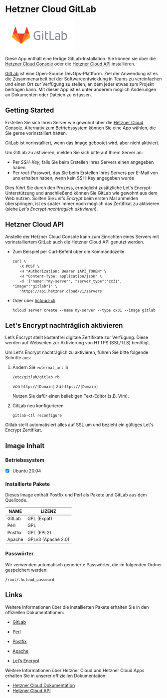 # Hetzner Cloud GitLab

<img src="images/gitlab-logo.png" height="97px">
<br>

Diese App enthält eine fertige GitLab-Installation.
Sie können sie über die [Hetzner Cloud Console](https://console.hetzner.cloud) oder die [Hetzner Cloud API](https://docs.hetzner.cloud/#servers-create-a-server) installieren.

[GitLab](https://about.gitlab.com/) ist eine Open-Source DevOps-Plattform. Ziel der Anwendung ist es die Zusammenarbeit bei der Softwareentwicklung in Teams zu vereinfachen und einen Ort zur Verfügung zu stellen, an dem jeder etwas zum Projekt beitragen kann. Mit dieser App ist es unter anderem möglich Änderungen an Dokumenten oder Dateien zu erfassen.

## Getting Started

Erstellen Sie sich Ihren Server wie gewohnt über die [Hetzner Cloud Console](https://console.hetzner.cloud). Alternativ zum Betriebssystem können Sie eine App wählen, die Sie gerne vorinstalliert hätten.

GitLab ist vorinstalliert, wenn das Image gebootet wird, aber nicht aktiviert.

Um GitLab zu aktivieren, melden Sie sich bitte auf Ihrem Server an:

- Per _SSH-Key_, falls Sie beim Erstellen Ihres Servers einen angegeben haben
- Per _root-Passwort_, das Sie beim Erstellen Ihres Servers per E-Mail von uns erhalten haben, wenn kein SSH-Key angegeben wurde

Dies führt Sie durch den Prozess, ermöglicht zusätzliche Let's Encrypt-Unterstützung und anschließend können Sie GitLab wie gewohnt aus dem Web nutzen. Sollten Sie _Let's Encrypt_ beim ersten Mal anmelden überspringen, ist es später immer noch möglich das Zertifikat zu aktivieren (siehe _Let's Encrypt nachträglich aktivieren_).

## Hetzner Cloud API

Anstelle der Hetzner Cloud Console kann zum Einrichten eines Servers mit vorinstalliertem GitLab auch die Hetzner Cloud API genutzt werden.

- Zum Beispiel per Curl-Befehl über die Kommandozeile

  ```
  curl \
     -X POST \
     -H "Authorization: Bearer $API_TOKEN" \
     -H "Content-Type: application/json" \
     -d '{"name":"my-server", "server_type":"cx31", "image":"gitlab"}' \
     'https://api.hetzner.cloud/v1/servers'
  ```

- Oder über [hcloud-cli](https://github.com/hetznercloud/cli)

  ```
  hcloud server create --name my-server --type cx31 --image gitlab
  ```

## Let's Encrypt nachträglich aktivieren

Let’s Encrypt stellt kostenfrei digitale Zertifikate zur Verfügung. Diese werden auf Webseiten zur Aktivierung von HTTPS (SSL/TLS) benötigt.

Um Let's Encrypt nachträglich zu aktivieren, führen Sie bitte folgende Schritte aus:

1. Ändern Sie `external_url` in

   ```
   /etc/gitlab/gitlab.rb
   ```

   von `http://[Domain]` zu `https://[Domain]`

   Nutzen Sie dafür einen beliebigen Text-Editor (z.B. Vim).

2. GitLab neu konfigurieren

   ```
   gitlab-ctl reconfigure
   ```

Gitlab stellt automatisiert alles auf SSL um und bezieht ein gültiges Let's Encrypt Zertifikat.

## Image Inhalt

### Betriebssystem

- [x] Ubuntu 20.04

### Installierte Pakete

Dieses Image enthält Postfix und Perl als Pakete und GitLab aus dem Quellcode.

| NAME    | LIZENZ             |
| ------- | ------------------ |
| GitLab  | GPL (Expat)        |
| Perl    | GPL                |
| Postfix | GPL (EPL2)         |
| Apache  | GPLv3 (Apache 2.0) |

### Passwörter

Wir verwenden automatisch generierte Passwörter, die im folgenden Ordner gespeichert werden:

```
/root/.hcloud_password
```

## Links

Weitere Informationen über die installierten Pakete erhalten Sie in den offiziellen Dokumentationen:

- [GitLab](https://docs.gitlab.com/)
- [Perl](https://perldoc.perl.org/)
- [Postfix](http://www.postfix.org/documentation.html)
- [Apache](https://cwiki.apache.org/confluence/display/httpd/FAQ)

- [Let’s Encrypt](https://letsencrypt.org/de/docs/)

Weitere Informationen über Hetzner Cloud und Hetzner Cloud Apps erhalten Sie in unserer offiziellen Dokumentation:

- [Hetzner Cloud Dokumentation](https://docs.hetzner.com/de/cloud/)
- [Hetzner Cloud API](https://docs.hetzner.cloud/)

